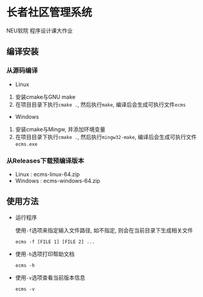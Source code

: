 # 长者社区管理系统
NEU软院 程序设计课大作业


## 编译安装

### 从源码编译

- Linux
1. 安装cmake与GNU make
2. 在项目目录下执行`cmake .`, 然后执行`make`, 编译后会生成可执行文件`ecms`

- Windows
1. 安装cmake与Mingw, 并添加环境变量
2. 在项目目录下执行`cmake .`, 然后执行`mingw32-make`, 编译后会生成可执行文件`ecms.exe`

### 从Releases下载预编译版本

- Linux : ecms-linux-64.zip
- Windows : ecms-windows-64.zip


## 使用方法

- 运行程序

  使用`-f`选项来指定输入文件路径, 如不指定, 则会在当前目录下生成相关文件
  ```
  ecms -f [FILE 1] [FILE 2] ...
  ```
- 使用`-h`选项打印帮助文档
  ```
  ecms -h
  ```
- 使用`-v`选项查看当前版本信息
  ```
  ecms -v
  ```

